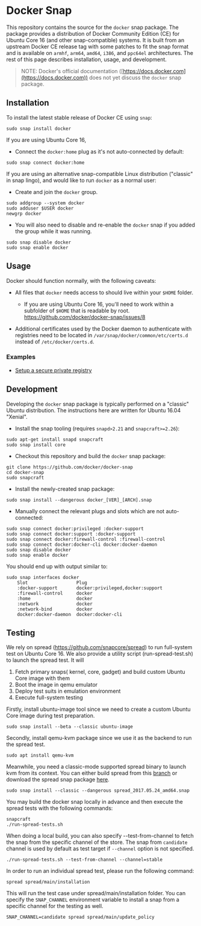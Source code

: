 # Docker Snap

This repository contains the source for the `docker` snap package.  The package provides a distribution of Docker Community Edition (CE) for Ubuntu Core 16 (and other snap-compatible) systems.  It is built from an upstream Docker CE release tag with some patches to fit the snap format and is available on `armhf`, `arm64`, `amd64`, `i386`, and `ppc64el` architectures.  The rest of this page describes installation, usage, and development.

> NOTE: Docker's official documentation ([https://docs.docker.com](https://docs.docker.com)) does not yet discuss the `docker` snap package.

## Installation

To install the latest stable release of Docker CE using `snap`:

```shell
sudo snap install docker
```

If you are using Ubuntu Core 16,

* Connect the `docker:home` plug as it's not auto-connected by default:

```shell
sudo snap connect docker:home
```

If you are using an alternative snap-compatible Linux distribution ("classic" in snap lingo), and would like to run `docker` as a normal user:

* Create and join the `docker` group.

```shell
sudo addgroup --system docker
sudo adduser $USER docker
newgrp docker
```

* You will also need to disable and re-enable the `docker` snap if you added the group while it was running.

```shell
sudo snap disable docker
sudo snap enable docker
```

## Usage

Docker should function normally, with the following caveats:

* All files that `docker` needs access to should live within your `$HOME` folder.

  * If you are using Ubuntu Core 16, you'll need to work within a subfolder of `$HOME` that is readable by root. https://github.com/docker/docker-snap/issues/8

* Additional certificates used by the Docker daemon to authenticate with registries need to be located in `/var/snap/docker/common/etc/certs.d` instead of `/etc/docker/certs.d`.

### Examples

* [Setup a secure private registry](registry-example.md)

## Development

Developing the `docker` snap package is typically performed on a "classic" Ubuntu distribution.  The instructions here are written for Ubuntu 16.04 "Xenial".

* Install the snap tooling (requires `snapd>2.21` and `snapcraft>=2.26`):

```shell
sudo apt-get install snapd snapcraft
sudo snap install core
```

* Checkout this repository and build the `docker` snap package:

```shell
git clone https://github.com/docker/docker-snap
cd docker-snap
sudo snapcraft
```

* Install the newly-created snap package:

```shell
sudo snap install --dangerous docker_[VER]_[ARCH].snap
```

* Manually connect the relevant plugs and slots which are not auto-connected:

```shell
sudo snap connect docker:privileged :docker-support
sudo snap connect docker:support :docker-support
sudo snap connect docker:firewall-control :firewall-control
sudo snap connect docker:docker-cli docker:docker-daemon
sudo snap disable docker
sudo snap enable docker
```

  You should end up with output similar to:

```shell
sudo snap interfaces docker
    Slot                  Plug
    :docker-support       docker:privileged,docker:support
    :firewall-control     docker
    :home                 docker
    :network              docker
    :network-bind         docker
    docker:docker-daemon  docker:docker-cli
```

## Testing

We rely on spread (https://github.com/snapcore/spread) to run full-system test on Ubuntu Core 16. We also provide a utility script (run-spread-test.sh) to launch the spread test. It will

1. Fetch primary snaps( kernel, core, gadget) and build custom Ubuntu Core image with them
2. Boot the image in qemu emulator
3. Deploy test suits in emulation environment
4. Execute full-system testing

Firstly, install ubuntu-image tool since we need to create a custom Ubuntu Core image during test preparation.

```shell
sudo snap install --beta --classic ubuntu-image
```

Secondly, install qemu-kvm package since we use it as the backend to run the spread test.

```shell
sudo apt install qemu-kvm
```

Meanwhile, you need a classic-mode supported spread binary to launch kvm from its context. You can either build spread from this [branch](https://github.com/rmescandon/spread/tree/snap-as-classic) or download the spread snap package [here](http://people.canonical.com/~gary-wzl77/spread_2017.05.24_amd64.snap).

```shell
sudo snap install --classic --dangerous spread_2017.05.24_amd64.snap
```

You may build the docker snap locally in advance and then execute the spread tests with the following commands:

```shell
snapcraft
./run-spread-tests.sh
```

When doing a local build, you can also specify --test-from-channel to fetch the snap from the specific channel of the store. The snap from `candidate` channel is used by default as test target if `--channel` option is not specified.

```shell
./run-spread-tests.sh --test-from-channel --channel=stable
```

In order to run an individual spread test, please run the following command:

```shell
spread spread/main/installation
```

This will run the test case under spread/main/installation folder.
You can specify the `SNAP_CHANNEL` environment variable to install a snap from a specific channel for the testing as well.

```shell
SNAP_CHANNEL=candidate spread spread/main/update_policy
```

